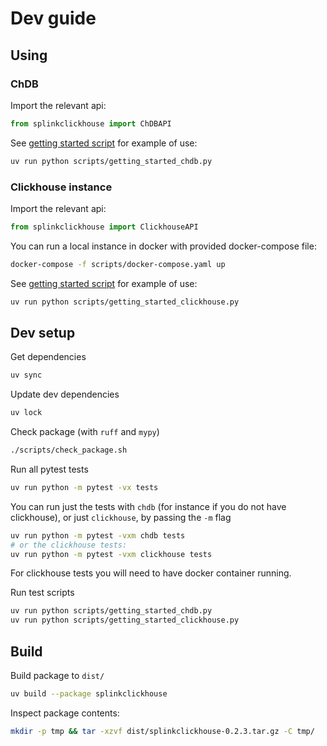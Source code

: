# Dev guide

## Using

### ChDB

Import the relevant api:

```python
from splinkclickhouse import ChDBAPI
```

See [getting started script](./scripts/getting_started_chdb.py) for example of use:

```sh
uv run python scripts/getting_started_chdb.py
```

### Clickhouse instance

Import the relevant api:

```python
from splinkclickhouse import ClickhouseAPI
```

You can run a local instance in docker with provided docker-compose file:

```sh
docker-compose -f scripts/docker-compose.yaml up
```

See [getting started script](./scripts/getting_started_clickhouse.py) for example of use:

```sh
uv run python scripts/getting_started_clickhouse.py
```

## Dev setup

Get dependencies

```sh
uv sync
```

Update dev dependencies

```sh
uv lock
```

Check package (with `ruff` and `mypy`)

```sh
./scripts/check_package.sh
```

Run all pytest tests

```sh
uv run python -m pytest -vx tests
```

You can run just the tests with `chdb` (for instance if you do not have clickhouse), or just `clickhouse`, by passing the `-m` flag

```sh
uv run python -m pytest -vxm chdb tests
# or the clickhouse tests:
uv run python -m pytest -vxm clickhouse tests
```

For clickhouse tests you will need to have docker container running.

Run test scripts

```sh
uv run python scripts/getting_started_chdb.py
uv run python scripts/getting_started_clickhouse.py
```

## Build

Build package to `dist/`

```sh
uv build --package splinkclickhouse
```

Inspect package contents:

```sh
mkdir -p tmp && tar -xzvf dist/splinkclickhouse-0.2.3.tar.gz -C tmp/
```
